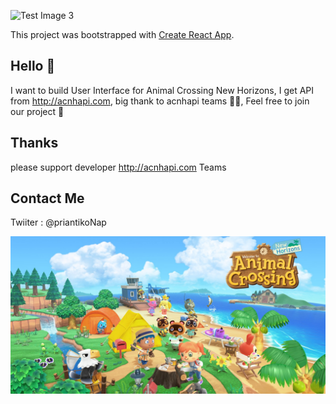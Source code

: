 ![Test Image 3](/NewHorizons.png)

This project was bootstrapped with [Create React App](https://github.com/facebook/create-react-app).

## Hello 👾
I want to build User Interface for Animal Crossing New Horizons, I get API from http://acnhapi.com, big thank to acnhapi teams 👍🏻, Feel free to join our project 🌱

## Thanks
please support developer http://acnhapi.com Teams 

## Contact Me
Twiiter : @priantikoNap

![Test Image 3](/switch.jpg)
